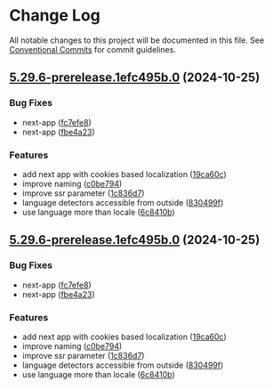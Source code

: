 # Change Log

All notable changes to this project will be documented in this file.
See [Conventional Commits](https://conventionalcommits.org) for commit guidelines.

## [5.29.6-prerelease.1efc495b.0](https://github.com/tolgee/tolgee-js/compare/v5.29.5...v5.29.6-prerelease.1efc495b.0) (2024-10-25)


### Bug Fixes

* next-app ([fc7efe8](https://github.com/tolgee/tolgee-js/commit/fc7efe8fc657ae93167f1d633e589d82ab6d55ab))
* next-app ([fbe4a23](https://github.com/tolgee/tolgee-js/commit/fbe4a2329670730cd9c2ad550b0173764fc0fdf0))


### Features

* add next app with cookies based localization ([19ca60c](https://github.com/tolgee/tolgee-js/commit/19ca60c8e18bc67d727d2698f1ecc0c1e8b817d5))
* improve naming ([c0be794](https://github.com/tolgee/tolgee-js/commit/c0be794a6d70ad7a64447bc81b0a2a6c33773690))
* improve ssr parameter ([1c836d7](https://github.com/tolgee/tolgee-js/commit/1c836d74debe72251c4d4148b070fde8e1141a75))
* language detectors accessible from outside ([830499f](https://github.com/tolgee/tolgee-js/commit/830499f6f50df6990270261ba622cb62d5dfbe32))
* use language more than locale ([6c8410b](https://github.com/tolgee/tolgee-js/commit/6c8410bd9967d4592e47f77a87133fc79cc04521))





## [5.29.6-prerelease.1efc495b.0](https://github.com/tolgee/tolgee-js/compare/v5.29.5...v5.29.6-prerelease.1efc495b.0) (2024-10-25)


### Bug Fixes

* next-app ([fc7efe8](https://github.com/tolgee/tolgee-js/commit/fc7efe8fc657ae93167f1d633e589d82ab6d55ab))
* next-app ([fbe4a23](https://github.com/tolgee/tolgee-js/commit/fbe4a2329670730cd9c2ad550b0173764fc0fdf0))


### Features

* add next app with cookies based localization ([19ca60c](https://github.com/tolgee/tolgee-js/commit/19ca60c8e18bc67d727d2698f1ecc0c1e8b817d5))
* improve naming ([c0be794](https://github.com/tolgee/tolgee-js/commit/c0be794a6d70ad7a64447bc81b0a2a6c33773690))
* improve ssr parameter ([1c836d7](https://github.com/tolgee/tolgee-js/commit/1c836d74debe72251c4d4148b070fde8e1141a75))
* language detectors accessible from outside ([830499f](https://github.com/tolgee/tolgee-js/commit/830499f6f50df6990270261ba622cb62d5dfbe32))
* use language more than locale ([6c8410b](https://github.com/tolgee/tolgee-js/commit/6c8410bd9967d4592e47f77a87133fc79cc04521))
